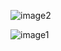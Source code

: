 ![image2](https://user-images.githubusercontent.com/102507139/211914842-5d62365b-9cb5-4223-97b8-8c6aaf029d4f.png)

![image1](https://user-images.githubusercontent.com/102507139/211914860-1fe91efc-2060-4579-9920-4c809541d79a.png)
